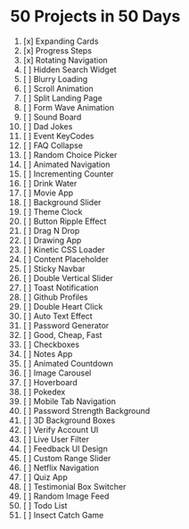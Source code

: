 # 50 Projects in 50 Days

1. [x] Expanding Cards
1. [x] Progress Steps
1. [x] Rotating Navigation
1. [ ] Hidden Search Widget
1. [ ] Blurry Loading
1. [ ] Scroll Animation
1. [ ] Split Landing Page
1. [ ] Form Wave Animation
1. [ ] Sound Board
1. [ ] Dad Jokes
1. [ ] Event KeyCodes
1. [ ] FAQ Collapse
1. [ ] Random Choice Picker
1. [ ] Animated Navigation
1. [ ] Incrementing Counter
1. [ ] Drink Water
1. [ ] Movie App
1. [ ] Background Slider
1. [ ] Theme Clock
1. [ ] Button Ripple Effect
1. [ ] Drag N Drop
1. [ ] Drawing App
1. [ ] Kinetic CSS Loader
1. [ ] Content Placeholder
1. [ ] Sticky Navbar
1. [ ] Double Vertical Slider
1. [ ] Toast Notification
1. [ ] Github Profiles
1. [ ] Double Heart Click
1. [ ] Auto Text Effect
1. [ ] Password Generator
1. [ ] Good, Cheap, Fast
1. [ ] Checkboxes
1. [ ] Notes App
1. [ ] Animated Countdown
1. [ ] Image Carousel
1. [ ] Hoverboard
1. [ ] Pokedex
1. [ ] Mobile Tab Navigation
1. [ ] Password Strength Background
1. [ ] 3D Background Boxes
1. [ ] Verify Account UI
1. [ ] Live User Filter
1. [ ] Feedback UI Design
1. [ ] Custom Range Slider
1. [ ] Netflix Navigation
1. [ ] Quiz App
1. [ ] Testimonial Box Switcher
1. [ ] Random Image Feed
1. [ ] Todo List
1. [ ] Insect Catch Game